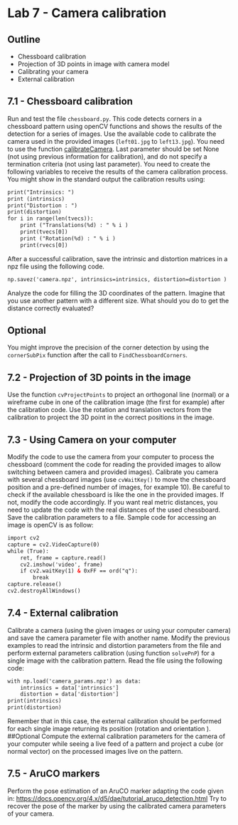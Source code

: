 # Lab 7 - Camera calibration 

## Outline
* Chessboard calibration
* Projection of 3D points in image with camera model
* Calibrating your camera
* External calibration

## 7.1 - Chessboard calibration 
Run and test the file `chessboard.py`. This code detects corners in a chessboard pattern using openCV functions and shows the results of the detection for a series of images.
Use the available code to calibrate the camera used in the provided images (`left01.jpg` to `left13.jpg`). You need to use the function [calibrateCamera](https://docs.opencv.org/2.4/modules/calib3d/doc/camera_calibration_and_3d_reconstruction.html#calibratecamera). Last parameter should be set None (not using previous information for calibration), and do not specify a termination criteria (not using last parameter).
You need to create the following variables to receive the results of the camera calibration process.
You might show in the standard output the calibration results using:
```html
print("Intrinsics: ")
print (intrinsics)
print("Distortion : ")
print(distortion)
for i in range(len(tvecs)):
    print ("Translations(%d) : " % i )
    print(tvecs[0])
    print ("Rotation(%d) : " % i )
    print(rvecs[0])
```
After a successful calibration, save the intrinsic and distortion matrices in a npz file using the following code.
```html
np.savez('camera.npz', intrinsics=intrinsics, distortion=distortion )
```
Analyze the code for filling the 3D coordinates of the pattern. Imagine that you use another pattern with a different size. What should you do to get the distance correctly evaluated?

## Optional
You might improve the precision of the corner detection by using the `cornerSubPix` function after the call to `FindChessboardCorners`. 

## 7.2 - Projection of 3D points in the image
Use the function `cvProjectPoints` to project an orthogonal line (normal) or a wireframe cube in one of the calibration image (the first for example) after the calibration code. Use the rotation and translation vectors from the calibration to project the 3D point in the correct positions in the image.

## 7.3 - Using Camera on your computer
Modify the code to use the camera from your computer to process the chessboard (comment the code for reading the provided images to allow switching between camera and provided images). Calibrate you camera with several chessboard images (use `cvWaitKey()` to move the chessboard position and a pre-defined number of images, for example 10). Be careful to check if the available chessboard is like the one in the provided images. If not, modify the code accordingly. If you want real metric distances, you need to update the code with the real distances of the used chessboard. Save the calibration parameters to a file.
Sample code for accessing an image is openCV is as follow:
```html
import cv2
capture = cv2.VideoCapture(0)
while (True):
    ret, frame = capture.read()
    cv2.imshow('video', frame)
    if cv2.waitKey(1) & 0xFF == ord("q"):
        break
capture.release()
cv2.destroyAllWindows()
```

## 7.4 - External calibration
Calibrate a camera (using the given images or using your computer camera) and save the camera parameter file with another name. 
Modify the previous examples to read the intrinsic and distortion parameters from the file and perform external parameters calibration (using function `solvePnP`) for a single image with the calibration pattern. 
Read the file using the following code:
```html
with np.load('camera_params.npz') as data:
    intrinsics = data['intrinsics']
    distortion = data['distortion']
print(intrinsics)
print(distortion)
```
Remember that in this case, the external calibration should be performed for each single image returning its position (rotation and orientation ).
##Optional
Compute the external calibration parameters for the camera of your computer while seeing a live feed of a pattern and project a cube (or normal vector) on the processed images live on the pattern.

## 7.5 - AruCO markers 
Perform the pose estimation of an AruCO marker adapting the code given in:
https://docs.opencv.org/4.x/d5/dae/tutorial_aruco_detection.html
Try to recover the pose of the marker by using the calibrated camera parameters of your camera.

